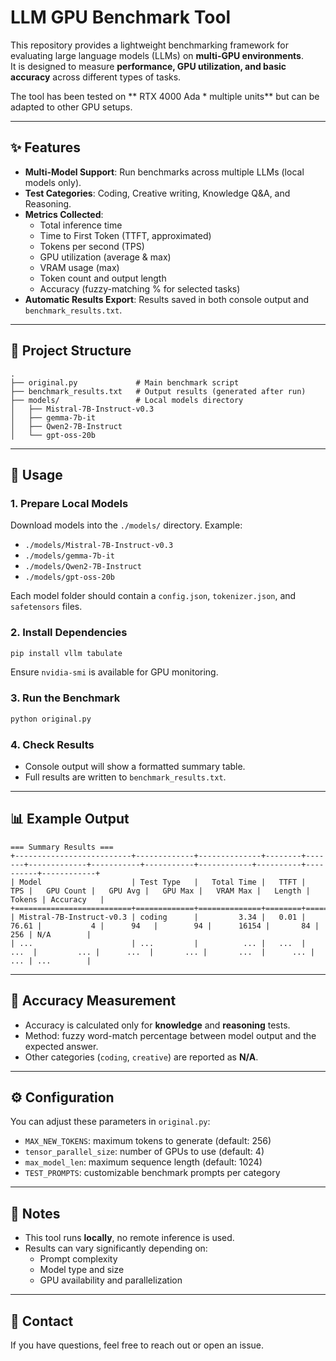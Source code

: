 # LLM GPU Benchmark Tool

This repository provides a lightweight benchmarking framework for evaluating large language models (LLMs) on **multi-GPU environments**.  
It is designed to measure **performance, GPU utilization, and basic accuracy** across different types of tasks.  

The tool has been tested on ** RTX 4000 Ada * multiple units** but can be adapted to other GPU setups.

---

## ✨ Features

- **Multi-Model Support**: Run benchmarks across multiple LLMs (local models only).  
- **Test Categories**: Coding, Creative writing, Knowledge Q&A, and Reasoning.  
- **Metrics Collected**:
  - Total inference time  
  - Time to First Token (TTFT, approximated)  
  - Tokens per second (TPS)  
  - GPU utilization (average & max)  
  - VRAM usage (max)  
  - Token count and output length  
  - Accuracy (fuzzy-matching % for selected tasks)  
- **Automatic Results Export**: Results saved in both console output and `benchmark_results.txt`.

---

## 📂 Project Structure

```
.
├── original.py             # Main benchmark script
├── benchmark_results.txt   # Output results (generated after run)
├── models/                 # Local models directory
│   ├── Mistral-7B-Instruct-v0.3
│   ├── gemma-7b-it
│   ├── Qwen2-7B-Instruct
│   └── gpt-oss-20b
```

---

## 🚀 Usage

### 1. Prepare Local Models
Download models into the `./models/` directory. Example:
- `./models/Mistral-7B-Instruct-v0.3`
- `./models/gemma-7b-it`
- `./models/Qwen2-7B-Instruct`
- `./models/gpt-oss-20b`

Each model folder should contain a `config.json`, `tokenizer.json`, and `safetensors` files.

### 2. Install Dependencies
```bash
pip install vllm tabulate
```

Ensure `nvidia-smi` is available for GPU monitoring.

### 3. Run the Benchmark
```bash
python original.py
```

### 4. Check Results
- Console output will show a formatted summary table.  
- Full results are written to `benchmark_results.txt`.

---

## 📊 Example Output

```
=== Summary Results ===
+--------------------------+-------------+--------------+--------+-------+-------------+-----------+-----------+------------+----------+----------+------------+
| Model                    | Test Type   |   Total Time |   TTFT |   TPS |   GPU Count |   GPU Avg |   GPU Max |   VRAM Max |   Length |   Tokens | Accuracy   |
+==========================+=============+==============+========+=======+=============+===========+===========+============+==========+==========+============+
| Mistral-7B-Instruct-v0.3 | coding      |         3.34 |   0.01 | 76.61 |           4 |      94   |        94 |      16154 |       84 |      256 | N/A        |
| ...                      | ...         |          ... |   ...  |  ...  |         ... |      ...  |       ... |       ...  |      ... |      ... | ...        |
```

---

## 📐 Accuracy Measurement

- Accuracy is calculated only for **knowledge** and **reasoning** tests.  
- Method: fuzzy word-match percentage between model output and the expected answer.  
- Other categories (`coding`, `creative`) are reported as **N/A**.

---

## ⚙️ Configuration

You can adjust these parameters in `original.py`:
- `MAX_NEW_TOKENS`: maximum tokens to generate (default: 256)  
- `tensor_parallel_size`: number of GPUs to use (default: 4)  
- `max_model_len`: maximum sequence length (default: 1024)  
- `TEST_PROMPTS`: customizable benchmark prompts per category  

---

## 📌 Notes

- This tool runs **locally**, no remote inference is used.  
- Results can vary significantly depending on:
  - Prompt complexity  
  - Model type and size  
  - GPU availability and parallelization  

---

## 📧 Contact

If you have questions, feel free to reach out or open an issue.  

